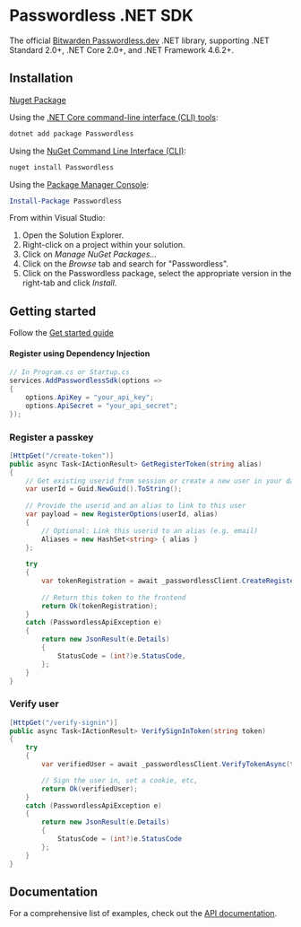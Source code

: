 # Passwordless .NET SDK

The official [Bitwarden Passwordless.dev](https://passwordless.dev/) .NET library, supporting .NET Standard 2.0+, .NET Core 2.0+, and .NET Framework 4.6.2+.

## Installation

[Nuget Package][nuget-package]

Using the [.NET Core command-line interface (CLI) tools][dotnet-core-cli-tools]:

```sh
dotnet add package Passwordless
```

Using the [NuGet Command Line Interface (CLI)][nuget-cli]:

```sh
nuget install Passwordless
```

Using the [Package Manager Console][package-manager-console]:

```powershell
Install-Package Passwordless
```

From within Visual Studio:

1. Open the Solution Explorer.
2. Right-click on a project within your solution.
3. Click on *Manage NuGet Packages...*
4. Click on the *Browse* tab and search for "Passwordless".
5. Click on the Passwordless package, select the appropriate version in the
   right-tab and click *Install*.

## Getting started

Follow the [Get started guide](https://docs.passwordless.dev/guide/get-started.html)

#### Register using Dependency Injection

```csharp
// In Program.cs or Startup.cs
services.AddPasswordlessSdk(options =>
{
    options.ApiKey = "your_api_key";
    options.ApiSecret = "your_api_secret";
});

```
### Register a passkey

```csharp
[HttpGet("/create-token")]
public async Task<IActionResult> GetRegisterToken(string alias)
{
    // Get existing userid from session or create a new user in your database
    var userId = Guid.NewGuid().ToString();
    
    // Provide the userid and an alias to link to this user
    var payload = new RegisterOptions(userId, alias)
    {
        // Optional: Link this userid to an alias (e.g. email)
        Aliases = new HashSet<string> { alias }
    };
    
    try
    {
        var tokenRegistration = await _passwordlessClient.CreateRegisterTokenAsync(payload);
    
        // Return this token to the frontend
        return Ok(tokenRegistration);
    }
    catch (PasswordlessApiException e)
    {
        return new JsonResult(e.Details)
        {
            StatusCode = (int?)e.StatusCode,
        };
    }
}
```

### Verify user

```csharp
[HttpGet("/verify-signin")]
public async Task<IActionResult> VerifySignInToken(string token)
{
    try
    {
        var verifiedUser = await _passwordlessClient.VerifyTokenAsync(token);

        // Sign the user in, set a cookie, etc,
        return Ok(verifiedUser);
    }
    catch (PasswordlessApiException e)
    {
        return new JsonResult(e.Details)
        {
            StatusCode = (int?)e.StatusCode
        };
    }
}
```

## Documentation

For a comprehensive list of examples, check out the [API documentation][api-docs].

[nuget-package]:https://www.nuget.org/packages/Passwordless/
[api-docs]:https://docs.passwordless.dev/guide/get-started.html
[dotnet-core-cli-tools]: https://docs.microsoft.com/en-us/dotnet/core/tools/
[nuget-cli]: https://docs.microsoft.com/en-us/nuget/tools/nuget-exe-cli-reference
[package-manager-console]: https://docs.microsoft.com/en-us/nuget/tools/package-manager-console
